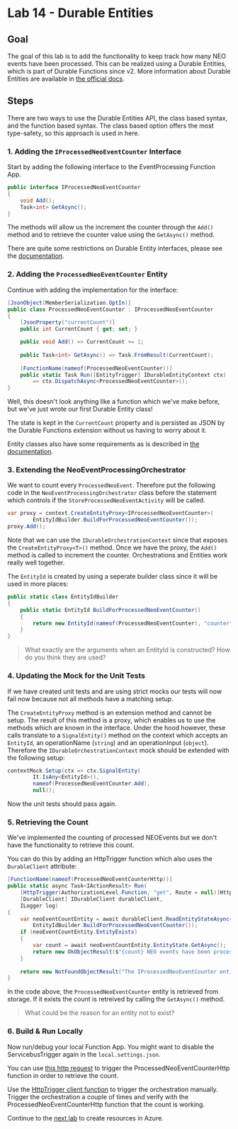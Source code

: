 # Lab 14 - Durable Entities

## Goal

The goal of this lab is to add the functionality to keep track how many NEO events have been processed. 
This can be realized using a Durable Entities, which is part of Durable Functions since v2.
More information about Durable Entities are available in [the official docs](https://docs.microsoft.com/en-us/azure/azure-functions/durable/durable-functions-dotnet-entities).

## Steps

There are two ways to use the Durable Entities API, the class based syntax, and the function based syntax. The class based option offers the most type-safety, so this approach is used in here.

### 1. Adding the `IProcessedNeoEventCounter` Interface

Start by adding the following interface to the EventProcessing Function App.

```csharp
public interface IProcessedNeoEventCounter
{
    void Add();
    Task<int> GetAsync();
}
```

The methods will allow us the increment the counter through the `Add()` method and to retrieve the counter value using the `GetAsync()` method.

There are quite some restrictions on Durable Entity interfaces, please see the [documentation](https://docs.microsoft.com/en-us/azure/azure-functions/durable/durable-functions-dotnet-entities#restrictions-on-entity-interfaces).

### 2. Adding the `ProcessedNeoEventCounter` Entity

Continue with adding the implementation for the interface:

```csharp
[JsonObject(MemberSerialization.OptIn)]
public class ProcessedNeoEventCounter : IProcessedNeoEventCounter
{
    [JsonProperty("currentCount")]
    public int CurrentCount { get; set; }

    public void Add() => CurrentCount += 1;
    
    public Task<int> GetAsync() => Task.FromResult(CurrentCount);
    
    [FunctionName(nameof(ProcessedNeoEventCounter))]
    public static Task Run([EntityTrigger] IDurableEntityContext ctx)
        => ctx.DispatchAsync<ProcessedNeoEventCounter>();
}
```

Well, this doesn't look anything like a function which we've make before, but we've just wrote our first Durable Entity class!

The state is kept in the `CurrentCount` property and is persisted as JSON by the Durable Functions extension without us having to worry about it. 

Entity classes also have some requirements as is described in [the documentation](https://docs.microsoft.com/en-us/azure/azure-functions/durable/durable-functions-dotnet-entities#class-requirements).

### 3. Extending the NeoEventProcessingOrchestrator

We want to count every `ProcessedNeoEvent`. Therefore put the following code in the `NeoEventProcessingOrchestrator` class before the statement which controls if the `StoreProcessedNeoEventActivity` will be called.

```csharp
var proxy = context.CreateEntityProxy<IProcessedNeoEventCounter>(
        EntityIdBuilder.BuildForProcessedNeoEventCounter());
proxy.Add();
```

Note that we can use the `IDurableOrchestrationContext` since that exposes the `CreateEntityProxy<T>()` method. Once we have the proxy, the `Add()` method is called to increment the counter. Orchestrations and Entities work really well together.

The `EntityId` is created by using a seperate builder class since it will be used in more places:

```csharp
public static class EntityIdBuilder
{
    public static EntityId BuildForProcessedNeoEventCounter()
    {
        return new EntityId(nameof(ProcessedNeoEventCounter), "counter");
    }
}
```

> What exactly are the arguments when an EntityId is constructed? How do you think they are used?

### 4. Updating the Mock for the Unit Tests

If we have created unit tests and are using strict mocks our tests will now fail now because not all methods have a matching setup.

The `CreateEntityProxy` method is an extension method and cannot be setup. The result of this method is a proxy, which enables us to use the methods which are known in the interface. Under the hood however, these calls translate to a `SignalEntity()` method on the context which accepts an `EntityId`, an operationName (`string`) and an operationInput (`object`). Therefore the `IDurableOrchestrationContext` mock should be extended with the following setup:

```csharp
contextMock.Setup(ctx => ctx.SignalEntity(
        It.IsAny<EntityId>(), 
        nameof(ProcessedNeoEventCounter.Add),
        null));
```

Now the unit tests should pass again.

### 5. Retrieving the Count

We've implemented the counting of processed NEOEvents but we don't have the functionality to retrieve this count.

You can do this by adding an HttpTrigger function which also uses the `DurableClient` attribute:

```csharp
[FunctionName(nameof(ProcessedNeoEventCounterHttp))]
public static async Task<IActionResult> Run(
    [HttpTrigger(AuthorizationLevel.Function, "get", Route = null)]HttpRequest req,
    [DurableClient] IDurableClient durableClient,
    ILogger log)
{
    var neoEventCountEntity = await durableClient.ReadEntityStateAsync<ProcessedNeoEventCounter>(
        EntityIdBuilder.BuildForProcessedNeoEventCounter());
    if (neoEventCountEntity.EntityExists)
    {
        var count = await neoEventCountEntity.EntityState.GetAsync();
        return new OkObjectResult($"{count} NEO events have been processed.");
    }
    
    return new NotFoundObjectResult("The IProcessedNeoEventCounter entity was not found.");
}
```

In the code above, the `ProcessedNeoEventCounter` entity is retrieved from storage. If it exists the count is retreived by calling the `GetAsync()` method.

> What could be the reason for an entity not to exist?

### 6. Build & Run Locally

Now run/debug your local Function App. You might want to disable the ServicebusTrigger again in the `local.settings.json`. 

You can use [this http request](../http/processed_neo_events_counter.http) to trigger the ProcessedNeoEventCounterHttp function in order to retrieve the count.

Use the [HttpTrigger client function](../http/start_orchestration.http) to trigger the orchestration manually. Trigger the orchestration a couple of times and verify with the ProcessedNeoEventCounterHttp function that the count is working.

Continue to the [next lab](15_create_azure_resources.md) to create resources in Azure.